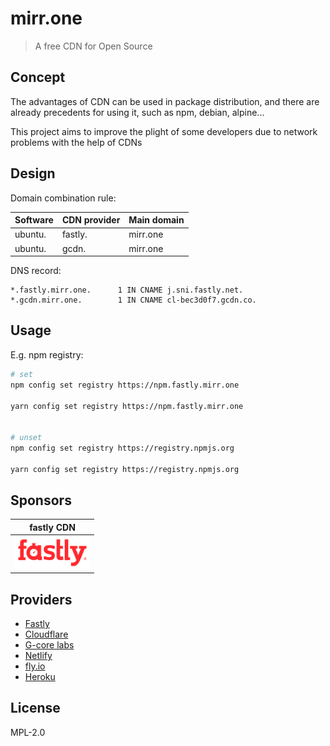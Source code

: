 # mirr.one

> A free CDN for Open Source

## Concept

The advantages of CDN can be used in package distribution, and there are already precedents for using it, such as npm, debian, alpine...

This project aims to improve the plight of some developers due to network problems with the help of CDNs

## Design

Domain combination rule:

| Software | CDN provider | Main domain |
| -------- | ------------ | ----------- |
| ubuntu.  | fastly.      | mirr.one    |
| ubuntu.  | gcdn.        | mirr.one    |

DNS record:

```dns
*.fastly.mirr.one.      1 IN CNAME j.sni.fastly.net.
*.gcdn.mirr.one.        1 IN CNAME cl-bec3d0f7.gcdn.co.
```

## Usage

E.g. npm registry:

```sh
# set
npm config set registry https://npm.fastly.mirr.one

yarn config set registry https://npm.fastly.mirr.one


# unset
npm config set registry https://registry.npmjs.org

yarn config set registry https://registry.npmjs.org
```

## Sponsors

| fastly CDN                                                                         |
| ---------------------------------------------------------------------------------- |
| <a href="https://www.fastly.com/"><img src="_images/fastly.svg" width="120px"></a> |

## Providers

- [Fastly](https://www.fastly.com/)
- [Cloudflare](https://www.cloudflare.com/)
- [G-core labs](https://gcorelabs.com/)
- [Netlify](https://www.netlify.com/)
- [fly.io](https://fly.io/)
- [Heroku](https://www.heroku.com/)

## License

MPL-2.0
